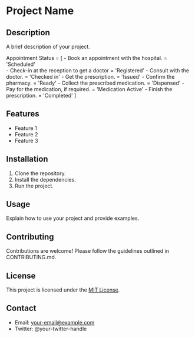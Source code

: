 # Project Name

## Description

A brief description of your project.

Appointment Status = [
    - Book an appointment with the hospital. = 'Scheduled'    
    - Check-in at the reception to get a doctor = 'Registered'
    - Consult with the doctor. = 'Checked in'
    - Get the prescription. = 'Issued'
    - Confirm the pharmacy. = 'Ready'
    - Collect the prescribed medication. = 'Dispensed'
    - Pay for the medication, if required. = 'Medication Active'
    - Finish the prescription. = 'Completed'
]

## Features

- Feature 1
- Feature 2
- Feature 3




## Installation

1. Clone the repository.
2. Install the dependencies.
3. Run the project.

## Usage

Explain how to use your project and provide examples.

## Contributing

Contributions are welcome! Please follow the guidelines outlined in CONTRIBUTING.md.

## License

This project is licensed under the [MIT License](LICENSE).

## Contact

- Email: your-email@example.com
- Twitter: @your-twitter-handle
